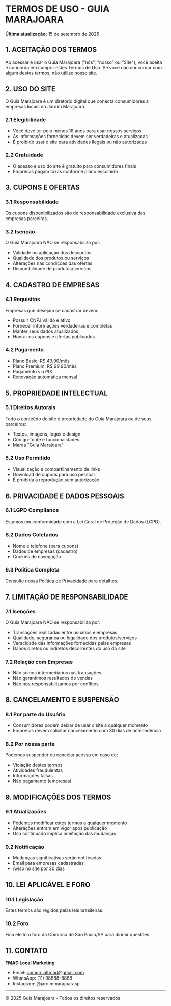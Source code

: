 # TERMOS DE USO - GUIA MARAJOARA

**Última atualização:** 15 de setembro de 2025

## 1. ACEITAÇÃO DOS TERMOS

Ao acessar e usar o Guia Marajoara ("nós", "nosso" ou "Site"), você aceita e concorda em cumprir estes Termos de Uso. Se você não concordar com algum destes termos, não utilize nosso site.

## 2. USO DO SITE

O Guia Marajoara é um diretório digital que conecta consumidores a empresas locais do Jardim Marajoara. 

### 2.1 Elegibilidade
- Você deve ter pelo menos 18 anos para usar nossos serviços
- As informações fornecidas devem ser verdadeiras e atualizadas
- É proibido usar o site para atividades ilegais ou não autorizadas

### 2.2 Gratuidade
- O acesso e uso do site é gratuito para consumidores finais
- Empresas pagam taxas conforme plano escolhido

## 3. CUPONS E OFERTAS

### 3.1 Responsabilidade
Os cupons disponibilizados são de responsabilidade exclusiva das empresas parceiras.

### 3.2 Isenção
O Guia Marajoara NÃO se responsabiliza por:
- Validade ou aplicação dos descontos
- Qualidade dos produtos ou serviços
- Alterações nas condições das ofertas
- Disponibilidade de produtos/serviços

## 4. CADASTRO DE EMPRESAS

### 4.1 Requisitos
Empresas que desejam se cadastrar devem:
- Possuir CNPJ válido e ativo
- Fornecer informações verdadeiras e completas
- Manter seus dados atualizados
- Honrar os cupons e ofertas publicados

### 4.2 Pagamento
- Plano Basic: R$ 49,90/mês
- Plano Premium: R$ 99,90/mês
- Pagamento via PIX
- Renovação automática mensal

## 5. PROPRIEDADE INTELECTUAL

### 5.1 Direitos Autorais
Todo o conteúdo do site é propriedade do Guia Marajoara ou de seus parceiros:
- Textos, imagens, logos e design
- Código-fonte e funcionalidades
- Marca "Guia Marajoara"

### 5.2 Uso Permitido
- Visualização e compartilhamento de links
- Download de cupons para uso pessoal
- É proibida a reprodução sem autorização

## 6. PRIVACIDADE E DADOS PESSOAIS

### 6.1 LGPD Compliance
Estamos em conformidade com a Lei Geral de Proteção de Dados (LGPD).

### 6.2 Dados Coletados
- Nome e telefone (para cupons)
- Dados de empresas (cadastro)
- Cookies de navegação

### 6.3 Política Completa
Consulte nossa [Política de Privacidade](/privacidade) para detalhes.

## 7. LIMITAÇÃO DE RESPONSABILIDADE

### 7.1 Isenções
O Guia Marajoara NÃO se responsabiliza por:
- Transações realizadas entre usuários e empresas
- Qualidade, segurança ou legalidade dos produtos/serviços
- Veracidade das informações fornecidas pelas empresas
- Danos diretos ou indiretos decorrentes do uso do site

### 7.2 Relação com Empresas
- Não somos intermediários nas transações
- Não garantimos resultados de vendas
- Não nos responsabilizamos por conflitos

## 8. CANCELAMENTO E SUSPENSÃO

### 8.1 Por parte do Usuário
- Consumidores podem deixar de usar o site a qualquer momento
- Empresas devem solicitar cancelamento com 30 dias de antecedência

### 8.2 Por nossa parte
Podemos suspender ou cancelar acesso em caso de:
- Violação destes termos
- Atividades fraudulentas
- Informações falsas
- Não pagamento (empresas)

## 9. MODIFICAÇÕES DOS TERMOS

### 9.1 Atualizações
- Podemos modificar estes termos a qualquer momento
- Alterações entram em vigor após publicação
- Uso continuado implica aceitação das mudanças

### 9.2 Notificação
- Mudanças significativas serão notificadas
- Email para empresas cadastradas
- Aviso no site por 30 dias

## 10. LEI APLICÁVEL E FORO

### 10.1 Legislação
Estes termos são regidos pelas leis brasileiras.

### 10.2 Foro
Fica eleito o foro da Comarca de São Paulo/SP para dirimir questões.

## 11. CONTATO

**FMAD Local Marketing**
- Email: comercialfmad@gmail.com
- WhatsApp: (11) 98888-8888
- Instagram: @jardimmarajoarasp

---

© 2025 Guia Marajoara - Todos os direitos reservados